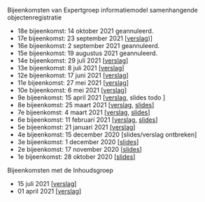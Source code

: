 Bijeenkomsten van Expertgroep informatiemodel samenhangende objectenregistratie
- 18e bijeenkomst: 14 oktober 2021 geannuleerd.
- 17e bijeenkomst: 23 september 2021 [[verslag](https://github.com/Geonovum/disgeo-imsor/blob/master/overleg/23-09-2021-aantekeningen.md))]
- 16e bijeenkomst: 2 september 2021 geannuleerd.
- 15e bijeenkomst: 19 augustus 2021 geannuleerd.
- 14e bijeenkomst: 29 juli 2021 [[verslag](https://github.com/Geonovum/disgeo-imsor/blob/master/overleg/29-07-2021-aantekeningen.md)]
- 13e bijeenkomst: 8 juli 2021 [[verslag](https://github.com/Geonovum/disgeo-imsor/blob/master/overleg/08-07-2021-aantekeningen.md)]
- 12e bijeenkomst: 17 juni 2021 [[verslag](https://github.com/Geonovum/disgeo-imsor/blob/master/overleg/17-06-2021-aantekeningen.md)]
- 11e bijeenkomst: 27 mei 2021 [[verslag](https://github.com/Geonovum/disgeo-imsor/blob/master/overleg/27-05-2021-aantekeningen.md)]
- 10e bijeenkomst: 6 mei 2021 [[verslag](https://github.com/Geonovum/disgeo-imsor/blob/master/overleg/06-05-2021-aantekeningen.md)]
- 9e bijeenkomst: 15 april 2021 [[verslag](https://github.com/Geonovum/disgeo-imsor/blob/master/overleg/15-04-2021-aantekeningen.md), slides todo ]
- 8e bijeenkomst: 25 maart 2021 [[verslag](https://github.com/Geonovum/disgeo-imsor/blob/master/overleg/25-03-2021-aantekeningen.md), [slides](https://github.com/Geonovum/disgeo-imsor/blob/master/overleg/25-03-2021-expertgroepvergadering.pdf)]
- 7e bijeenkomst: 4 maart 2021 [[verslag](https://github.com/Geonovum/disgeo-imsor/blob/master/overleg/04032021-aantekeningen.md), [slides](https://github.com/Geonovum/disgeo-imsor/blob/master/overleg/04-03-2021-7e-expertgroepvergadering.pdf)]
- 6e bijeenkomst: 11 februari 2021 [[verslag](https://github.com/Geonovum/disgeo-imsor/blob/master/overleg/11-2-2021-aantekeningen.md), [slides](https://github.com/Geonovum/disgeo-imsor/blob/master/overleg/11-02-2021-expertgroepvergadering.pdf)]
- 5e bijeenkomst: 21 januari 2021 [[verslag](https://github.com/Geonovum/disgeo-imsor/blob/master/overleg/21-1-2021-aantekeningen.md)]
- 4e bijeenkomst: 15 december 2020 [slides/verslag ontbreken]
- 3e bijeenkomst: 1 december 2020 [[slides](https://github.com/Geonovum/disgeo-imsor/blob/master/overleg/1-12-2020-expertgroepvergadering.pdf)]
- 2e bijeenkomst: 17 november 2020 [[slides](https://github.com/Geonovum/disgeo-imsor/blob/master/overleg/17-11-2020-expertgroepvergadering.pdf)]
- 1e bijeenkomst: 28 oktober 2020 [[slides](https://github.com/Geonovum/disgeo-imsor/blob/master/overleg/28-10-2020-expertgroepvergadering.pdf)]

Bijeenkomsten met de Inhoudsgroep
- 15 juli 2021 [[verslag](https://github.com/Geonovum/disgeo-imsor/blob/master/overleg/15-07-2021-inhoudsoverleg-aantekeningen.md)]
- 01 april 2021 [[verslag](https://github.com/Geonovum/disgeo-imsor/blob/master/overleg/01-04-2021-inhoudsoverleg-aantekeningen.md)]
